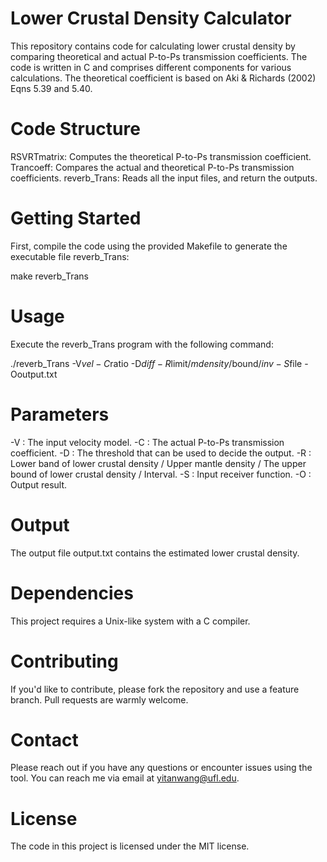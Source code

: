 # Lower Crustal Density Calculator

This repository contains code for calculating lower crustal density by comparing theoretical and actual P-to-Ps transmission coefficients. The code is written in C and comprises different components for various calculations. The theoretical coefficient is based on Aki & Richards (2002) Eqns 5.39 and 5.40.

# Code Structure

RSVRTmatrix: Computes the theoretical P-to-Ps transmission coefficient.
Trancoeff: Compares the actual and theoretical P-to-Ps transmission coefficients.
reverb_Trans: Reads all the input files, and return the outputs.

# Getting Started

First, compile the code using the provided Makefile to generate the executable file reverb_Trans:

make reverb_Trans

# Usage

Execute the reverb_Trans program with the following command:

./reverb_Trans -V$vel -C$ratio -D$diff -R$limit/$mdensity/$bound/$inv -S$file -Ooutput.txt

# Parameters

-V : The input velocity model.
-C : The actual P-to-Ps transmission coefficient.
-D : The threshold that can be used to decide the output.
-R : Lower band of lower crustal density / Upper mantle density / The upper bound of lower crustal density / Interval.
-S : Input receiver function.
-O : Output result.

# Output
The output file output.txt contains the estimated lower crustal density.

# Dependencies

This project requires a Unix-like system with a C compiler.

# Contributing

If you'd like to contribute, please fork the repository and use a feature branch. Pull requests are warmly welcome.

# Contact

Please reach out if you have any questions or encounter issues using the tool. You can reach me via email at yitanwang@ufl.edu.

# License

The code in this project is licensed under the MIT license.

